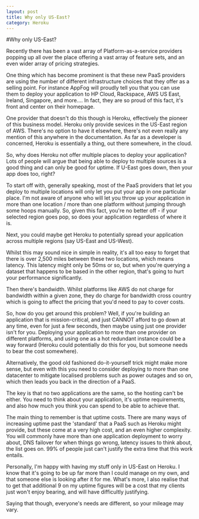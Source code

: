 ```yaml
---
layout: post
title: Why only US-East?
category: Heroku
---
```

#Why only US-East?

Recently there has been a vast array of Platform-as-a-service providers popping up all over the place offering a vast array of feature sets, and an even wider array of pricing strategies.

One thing which has become prominent is that these new PaaS providers are using the number of different infrastructure choices that they offer as a selling point.  For instance AppFog will proudly tell you that you can use them to deploy your application to HP Cloud, Rackspace, AWS US East, Ireland, Singapore, and more….  In fact, they are so proud of this fact, it's front and center on their homepage.

One provider that doesn't do this though is Heroku, effectively the pioneer of this business model.  Heroku only provide sevices in the US-East region of AWS.  There's no option to have it elsewhere, there's not even really any mention of this anywhere in the documentation.  As far as a developer is concerned, Heroku is essentially a thing, out there somewhere, in the cloud.

So, why does Heroku not offer multiple places to deploy your application?  Lots of people will argue that being able to deploy to multiple sources is a good thing and can only be good for uptime.  If U-East goes down, then your app does too, right?

To start off with, generally speaking, most of the PaaS providers that let you deploy to multiple locations will only let you put your app in one particular place.  I'm not aware of anyone who will let you throw up your application in more than one location / more than one platform without jumping through some hoops manually.  So, given this fact, you're no better off - if your selected region goes pop, so does your application regardless of where it is.

Next, you could maybe get Heroku to potentially spread your application across multiple regions (say US-East and US-West).

Whilst this may sound nice in simple in reality, it's all too easy to forget that there is over 2,500 miles between these two locations, which means latency.  This latency might only be 50ms or so, but when you're querying a dataset that happens to be based in the other region, that's going to hurt your performance significantly.

Then there's bandwidth. Whilst platforms like AWS do not charge for bandwidth within a given zone, they do charge for bandwidth cross country which is going to affect the pricing that you'd need to pay to cover costs.

So, how do you get around this problem?  Well, if you're building an application that is mission-critical, and just CANNOT afford to go down at any time, even for just a few seconds, then maybe using just one provider isn't for you.  Deploying your application to more than one provider on different platforms, and using one as a hot redundant instance could be a way forward (Heroku could potentially do this for you, but someone needs to bear the cost somewhere).

Alternatively, the good old fashioned do-it-yourself trick might make more sense, but even with this you need to consider deploying to more than one datacenter to mitigate localised problems such as power outages and so on, which then leads you back in the direction of a PaaS.

The key is that no two applications are the same, so the hosting can't be either.  You need to think about your application, it's uptime requirements, and also how much you think you can spend to be able to achieve that.

The main thing to remember is that uptime costs. There are many ways of increasing uptime past the 'standard' that a PaaS such as Heroku might provide, but these come at a very high cost, and an even higher complexity.  You will commonly have more than one application deployment to worry about, DNS failover for when things go wrong, latency issues to think about, the list goes on.  99% of people just can't justify the extra time that this work entails.

Personally, I'm happy with having my stuff only in US-East on Heroku.  I know that it's going to be up far more than I could manage on my own, and that someone else is looking after it for me.  What's more, I also realise that to get that additional 9 on my uptime figures will be a cost that my clients just won't enjoy bearing, and will have difficultly justifying.

Saying that though, everyone's needs are different, so your mileage may vary.
